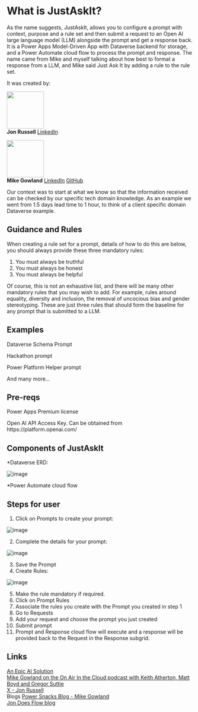 <h1>What is JustAskIt?</h1>
As the name suggests, JustAskIt, allows you to configure a prompt with context, purpose and a rule set and then submit a request to an Open AI large language model (LLM) alongside the prompt and get a response back. 
It is a Power Apps Model-Driven App with Dataverse backend for storage, and a Power Automate cloud flow to process the prompt and response. The name came from Mike and myself talking about how best to format a response from a LLM, and Mike said Just Ask It by adding a rule to the rule set.  

<p></p>

It was created by:

<img src="https://github.com/sgtsnacks-64/JustAskIt/assets/96265020/5c461773-4fd7-4809-aae0-8eb665aeb504" width="100" height="100"><br>
**Jon Russell** [LinkedIn](https://www.linkedin.com/in/jon-russell-20975726/)  

<img src="https://github.com/sgtsnacks-64/JustAskIt/assets/96265020/b75b1701-cb59-4d37-89fd-d4e8ee26c4ce" width="100" height="100"><br>
**Mike Gowland** [LinkedIn](https://www.linkedin.com/in/mikegowland/) [GitHub](https://github.com/sgtsnacks-64)

<p></p>

Our context was to start at what we know so that the information received can be checked by our specific tech domain knowledge. As an example we went from 1.5 days lead time to 1 hour, to think of a client specific domain Dataverse example.

<h2>Guidance and Rules</h2>

When creating a rule set for a prompt, details of how to do this are below, you should always provide these three mandatory rules:

1. You must always be truthful
2. You must always be honest
3. You must always be helpful

Of course, this is not an exhaustive list, and there will be many other mandatory rules that you may wish to add. For example, rules around equality, diversity and inclusion, the removal of uncocious bias and gender stereotyping.  These are just three rules that should form the baseline for any prompt that is submitted to a LLM.

<h2>Examples</h2>
<p>Dataverse Schema Prompt</p>
<p>Hackathon prompt</p>
<p>Power Platform Helper prompt</p>
<p>And many more...  </p>

<h2>Pre-reqs</h2>
<p>Power Apps Premium license</p>
<p>Open AI API Access Key. Can be obtained from https://platform.openai.com/</p>

<h2>Components of JustAskIt</h2>

*Dataverse ERD:

![image](https://github.com/sgtsnacks-64/JustAskIt/assets/60231096/94afdd45-267d-498d-bd96-e8e5d2ba1823)

*Power Automate cloud flow

<h2>Steps for user</h2>

1. Click on Prompts to create your prompt:

![image](https://github.com/sgtsnacks-64/JustAskIt/assets/60231096/4912d313-c6ae-4e67-9c70-33808fa00e0c)

2. Complete the details for your prompt:

![image](https://github.com/sgtsnacks-64/JustAskIt/assets/60231096/87867f19-3d52-4532-b88f-34cc2a0115d6)

3. Save the Prompt
4. Create Rules:

![image](https://github.com/sgtsnacks-64/JustAskIt/assets/60231096/fdd3365d-013b-4d7c-85b5-f4c1c1a2e4d9)

5. Make the rule mandatory if required.
6. Click on Prompt Rules
7. Associate the rules you create with the Prompt you created in step 1
8. Go to Requests
9. Add your request and choose the prompt you just created
10. Submit prompt
11. Prompt and Response cloud flow will execute and a response will be provided back to the Request in the Response subgrid.

<h2>Links</h2>

[An Epic AI Solution](https://youtu.be/rA6QpHAQaDE)  
[Mike Gowland on the On Air In the Cloud podcast with Keith Atherton, Matt Boyd and Gregor Suttie](https://podcasters.spotify.com/pod/show/onairinthecloud/episodes/Episode-Ten---Mike-Gowland-e2d6tbu)  
[X - Jon Russell](https://twitter.com/jondoesflow)  
Blogs
[Power Snacks Blog - Mike Gowland](https://blog.powersnacks.org/)  
[Jon Does Flow blog](https://www.jondoesflow.com/)  
